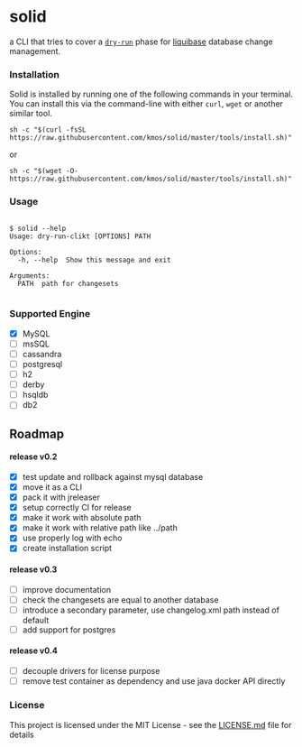 # solid

a CLI that tries to cover a [`dry-run`](https://stackoverflow.com/questions/21847482/does-liquibase-support-dry-run)
phase for [liquibase](https://liquibase.org/) database change management.

### Installation

Solid is installed by running one of the following commands in your terminal. You can install this via the command-line
with either ```curl```, ```wget``` or another similar tool.

```shell
sh -c "$(curl -fsSL https://raw.githubusercontent.com/kmos/solid/master/tools/install.sh)"
```
or
```shell
sh -c "$(wget -O- https://raw.githubusercontent.com/kmos/solid/master/tools/install.sh)"
```

### Usage

```shell

$ solid --help
Usage: dry-run-clikt [OPTIONS] PATH

Options:
  -h, --help  Show this message and exit

Arguments:
  PATH  path for changesets


```

### Supported Engine

- [X] MySQL
- [ ] msSQL
- [ ] cassandra
- [ ] postgresql
- [ ] h2
- [ ] derby
- [ ] hsqldb
- [ ] db2

## Roadmap

#### release v0.2

- [X] test update and rollback against mysql database
- [X] move it as a CLI
- [X] pack it with jreleaser
- [X] setup correctly CI for release
- [X] make it work with absolute path
- [X] make it work with relative path like ../path
- [X] use properly log with echo
- [X] create installation script

#### release v0.3

- [ ] improve documentation
- [ ] check the changesets are equal to another database
- [ ] introduce a secondary parameter, use changelog.xml path instead of default
- [ ] add support for postgres

#### release v0.4

- [ ] decouple drivers for license purpose
- [ ] remove test container as dependency and use java docker API directly

### License

This project is licensed under the MIT License - see the [LICENSE.md](LICENSE.md) file for details